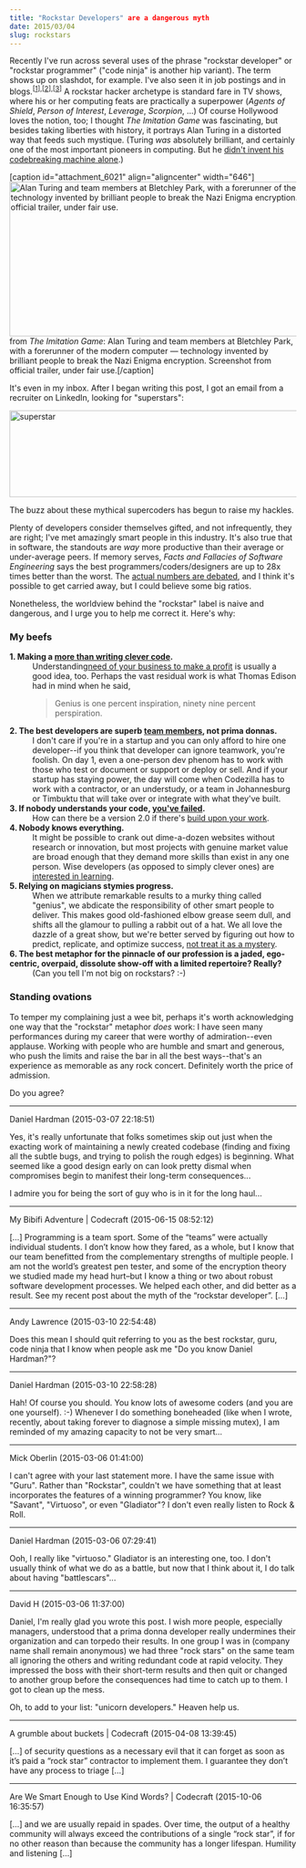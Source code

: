 ```yaml
---
title: "Rockstar Developers" are a dangerous myth
date: 2015/03/04
slug: rockstars
---
```


Recently I've run across several uses of the phrase "rockstar developer" or "rockstar programmer" ("code ninja" is another hip variant). The term shows up on slashdot, for example. I've also seen it in job postings and in blogs.<sup>[<a target="_blank" href="http://www.infoworld.com/article/2886735/it-careers/should-you-hire-a-software-developer-talent-agent.html">1</a>],[<a target="_blank" href="http://sethgodin.typepad.com/seths_blog/2014/12/a-one-day-design-sprint-and-an-app-directory.html">2</a>],[<a target="_blank" href="http://skeptics.stackexchange.com/questions/7559/are-there-studies-clearly-illustrating-the-great-discrepancies-in-programmer-pro3">3</a>]</sup> A rockstar hacker archetype is standard fare in TV shows, where his or her computing feats are practically a superpower (<em>Agents of Shield</em>, <em>Person of Interest</em>, <em>Leverage</em>, <em>Scorpion</em>, ...) Of course Hollywood loves the notion, too; I thought <em>The Imitation Game</em> was fascinating, but besides taking liberties with history, it portrays Alan Turing in a distorted way that feeds such mystique. (Turing <em>was</em> absolutely brilliant, and certainly one of the most important pioneers in computing. But he <a href="http://www.slate.com/blogs/browbeat/2014/12/03/the_imitation_game_fact_vs_fiction_how_true_the_new_movie_is_to_alan_turing.html" target="_blank">didn't invent his codebreaking machine alone</a>.)

[caption id="attachment_6021" align="aligncenter" width="646"]<a href="http://youtu.be/j2jRs4EAvWM"><img src="https://codecraft.co/wp-content/uploads/2015/03/screen-shot-2015-03-05-at-6-52-57-pm.png?w=646" alt="Alan Turing and team members at Bletchley Park, with a forerunner of the modern computer-- technology invented by brilliant people to break the Nazi Enigma encryption. Screenshot from official trailer, under fair use." width="646" height="271" class="size-large wp-image-6021" /></a> from <em>The Imitation Game</em>: Alan Turing and team members at Bletchley Park, with a forerunner of the modern computer — technology invented by brilliant people to break the Nazi Enigma encryption. Screenshot from official trailer, under fair use.[/caption]

It's even in my inbox. After I began writing this post, I got an email from a recruiter on LinkedIn, looking for "superstars":

<img src="https://codecraft.co/wp-content/uploads/2015/03/superstar.png?w=646" alt="superstar" width="646" height="152" class="aligncenter size-large wp-image-6027" />

The buzz about these mythical supercoders has begun to raise my hackles.

<!--more-->

Plenty of developers consider themselves gifted, and not infrequently, they are right; I've met amazingly smart people in this industry. It's also true that in software, the standouts are <em>way</em> more productive than their average or under-average peers. If memory serves, <em>Facts and Fallacies of Software Engineering</em> says the best programmers/coders/designers are up to 28x times better than the worst. The <a href="http://skeptics.stackexchange.com/questions/7559/are-there-studies-clearly-illustrating-the-great-discrepancies-in-programmer-pro" target="_blank">actual numbers are debated</a>, and I think it's possible to get carried away, but I could believe some big ratios.

Nonetheless, the worldview behind the "rockstar" label is naive and dangerous, and I urge you to help me correct it. Here's why:

<h3>My beefs</h3>

<dl>
<dt><strong>1. Making a <a href="features-are-not-chunks-of-code.md" title="Features are not chunks of code">more than writing clever code</a>.</strong></dt>
<dd>Understanding<a href="good-code-is-optimized.md" title="Good Code Is Optimized">need of your business to make a profit</a> is usually a good idea, too. Perhaps the vast residual work is what Thomas Edison had in mind when he said,
<blockquote>Genius is one percent inspiration, ninety nine percent perspiration.</blockquote></dd>
<dt><strong>2. The best developers are superb <a href="http://www.hanselman.com/blog/TheMythOfTheRockstarProgrammer.aspx" target="_blank">team members</a>, not prima donnas.</strong></dt>
<dd>I don't care if you're in a startup and you can only afford to hire one developer--if you think that developer can ignore teamwork, you're foolish. On day 1, even a one-person dev phenom has to work with those who test or document or support or deploy or sell. And if your startup has staying power, the day will come when Codezilla has to work with a contractor, or an understudy, or a team in Johannesburg or Timbuktu that will take over or integrate with what they've built.</dd>
<dt><strong>3. If nobody understands your code, <a href="why-mental-models-matter.md" title="Why Mental Models Matter">you've failed</a>.</strong></dt>
<dd>How can there be a version 2.0 if there's <a href="comments-on-comments.md" title="// Comments on Comments">build upon your work</a>.</dd>
<dt><strong>4. Nobody knows everything.</strong></dt>
<dd>It might be possible to crank out dime-a-dozen websites without research or innovation, but most projects with genuine market value are broad enough that they demand more skills than exist in any one person. Wise developers (as opposed to simply clever ones) are <a href="julie-jones-learn-voraciously.md" title="Julie Jones: Learn voraciously.">interested in learning</a>.</dd>
<dt><strong>5. Relying on magicians stymies progress.</strong></dt>
<dd>When we attribute remarkable results to a murky thing called "genius", we abdicate the responsibility of other smart people to deliver. This makes good old-fashioned elbow grease seem dull, and shifts all the glamour to pulling a rabbit out of a hat. We all love the dazzle of a great show, but we're better served by figuring out how to predict, replicate, and optimize success, <a target="_blank" href="http://www.infoworld.com/article/2615814/it-training/6-home-truths-about-rockstar-developers.html">not treat it as a mystery</a>.
<dt><strong>6. The best metaphor for the pinnacle of our profession is a jaded, ego-centric, overpaid, dissolute show-off with a limited repertoire? Really?</strong></dt>
<dd>(Can you tell I'm not big on rockstars? :-)</dd>
</dl>

<h3>Standing ovations</h3>
To temper my complaining just a wee bit, perhaps it's worth acknowledging one way that the "rockstar" metaphor <em>does</em> work: I have seen many performances during my career that were worthy of admiration--even applause. Working with people who are humble and smart and generous, who push the limits and raise the bar in all the best ways--that's an experience as memorable as any rock concert. Definitely worth the price of admission.

Do you agree?

---

Daniel Hardman (2015-03-07 22:18:51)

Yes, it's really unfortunate that folks sometimes skip out just when the exacting work of maintaining a newly created codebase (finding and fixing all the subtle bugs, and trying to polish the rough edges) is beginning. What seemed like a good design early on can look pretty dismal when compromises begin to manifest their long-term consequences...

I admire you for being the sort of guy who is in it for the long haul...

---

My Bibifi Adventure | Codecraft (2015-06-15 08:52:12)

[…] Programming is a team sport. Some of the “teams” were actually individual students. I don’t know how they fared, as a whole, but I know that our team benefitted from the complementary strengths of multiple people. I am not the world’s greatest pen tester, and some of the encryption theory we studied made my head hurt–but I know a thing or two about robust software development processes. We helped each other, and did better as a result. See my recent post about the myth of the “rockstar developer”. […]

---

Andy Lawrence (2015-03-10 22:54:48)

Does this mean I should quit referring to you as the best rockstar, guru, code ninja that I know when people ask me "Do you know Daniel Hardman?"?

---

Daniel Hardman (2015-03-10 22:58:28)

Hah! Of course you should. You know lots of awesome coders (and you are one yourself). :-) Whenever I do something boneheaded (like when I wrote, recently, about taking forever to diagnose a simple missing mutex), I am reminded of my amazing capacity to not be very smart...

---

Mick Oberlin (2015-03-06 01:41:00)

I can't agree with your last statement more. I have the same issue with "Guru". Rather than "Rockstar", couldn't we have something that at least incorporates the features of a winning programmer? You know, like "Savant", "Virtuoso", or even "Gladiator"? I don't even really listen to Rock & Roll.

---

Daniel Hardman (2015-03-06 07:29:41)

Ooh, I really like "virtuoso." Gladiator is an interesting one, too. I don't usually think of what we do as a battle, but now that I think about it, I do talk about having "battlescars"...

---

David H (2015-03-06 11:37:00)

Daniel, I'm really glad you wrote this post. I wish more people, especially managers, understood that a prima donna developer really undermines their organization and can torpedo their results. In one group I was in (company name shall remain anonymous) we had three "rock stars" on the same team all ignoring the others and writing redundant code at rapid velocity. They impressed the boss with their short-term results and then quit or changed to another group before the consequences had time to catch up to them. I got to clean up the mess.

Oh, to add to your list: "unicorn developers." Heaven help us.

---

A grumble about buckets | Codecraft (2015-04-08 13:39:45)

[…] of security questions as a necessary evil that it can forget as soon as it’s paid a “rock star” contractor to implement them. I guarantee they don’t have any process to triage […]

---

Are We Smart Enough to Use Kind Words? | Codecraft (2015-10-06 16:35:57)

[…] and we are usually repaid in spades. Over time, the output of a healthy community will always exceed the contributions of a single “rock star”, if for no other reason than because the community has a longer lifespan. Humility and listening […]